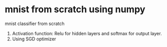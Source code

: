 # mnist from scratch using numpy

mnist classifier from scratch

1. Activation function: Relu for hidden layers and softmax for output layer.
2. Using SGD optimizer


